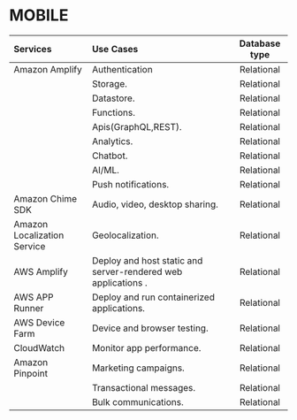# MOBILE
| Services                     | Use Cases                  | Database type
| :---                         | :----                      | :-----:
| Amazon Amplify               | Authentication  | Relational  
|                              | Storage.  | Relational  
|                              | Datastore.  | Relational 
|                              | Functions.  | Relational 
|                              | Apis(GraphQL,REST).  | Relational 
|                              | Analytics.  | Relational 
|                              | Chatbot.  | Relational 
|                              | AI/ML.  | Relational 
|                              | Push notifications.  | Relational 
| Amazon Chime SDK             | Audio, video, desktop sharing.  | Relational 
| Amazon Localization Service  | Geolocalization.  | Relational 
| AWS Amplify                  | Deploy and host static and server-rendered web applications .  | Relational 
| AWS APP Runner               | Deploy and run containerized applications.  | Relational 
| AWS Device Farm              | Device and browser testing.  | Relational 
| CloudWatch                   | Monitor app performance.  | Relational 
| Amazon Pinpoint              | Marketing campaigns.  | Relational 
|                              | Transactional messages.  | Relational 
|                              | Bulk communications.  | Relational 

